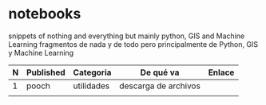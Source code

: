 # notebooks

snippets of nothing and everything but mainly python, GIS and Machine Learning
fragmentos de nada y de todo pero principalmente de Python, GIS y Machine Learning

| N | Published | Categoria  | De qué va            | Enlace |
|---|-----------|------------|----------------------|--------|
| 1 | pooch     | utilidades | descarga de archivos |        |
|   |           |            |                      |        |

